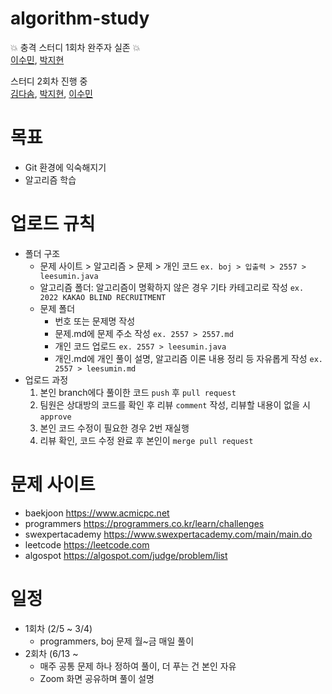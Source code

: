 # algorithm-study

:boom: 충격 스터디 1회차 완주자 실존 :boom:  
[이수민](https://github.com/leelee31), [박지현](https://github.com/jyhynn)

스터디 2회차 진행 중  
[김다솜](https://github.com/ttony-kim), [박지현](https://github.com/jyhynn), [이수민](https://github.com/leelee31)


# 목표

- Git 환경에 익숙해지기
- 알고리즘 학습


# 업로드 규칙

- 폴더 구조
  * 문제 사이트 > 알고리즘 > 문제 > 개인 코드 ```ex. boj > 입출력 > 2557 > leesumin.java```
  * 알고리즘 폴더: 알고리즘이 명확하지 않은 경우 기타 카테고리로 작성 ```ex. 2022 KAKAO BLIND RECRUITMENT```
  * 문제 폴더
    + 번호 또는 문제명 작성
    + 문제.md에 문제 주소 작성 ``` ex. 2557 > 2557.md ```
    + 개인 코드 업로드 ``` ex. 2557 > leesumin.java ```
    + 개인.md에 개인 풀이 설명, 알고리즘 이론 내용 정리 등 자유롭게 작성 ``` ex. 2557 > leesumin.md ```
- 업로드 과정
  1. 본인 branch에다 풀이한 코드 ```push``` 후 ```pull request```
  2. 팀원은 상대방의 코드를 확인 후 리뷰 ```comment``` 작성, 리뷰할 내용이 없을 시 ```approve ```
  3. 본인 코드 수정이 필요한 경우 2번 재실행
  4. 리뷰 확인, 코드 수정 완료 후 본인이 ```merge pull request```


# 문제 사이트
- baekjoon https://www.acmicpc.net
- programmers https://programmers.co.kr/learn/challenges
- swexpertacademy https://www.swexpertacademy.com/main/main.do
- leetcode https://leetcode.com
- algospot https://algospot.com/judge/problem/list

# 일정
- 1회차 (2/5 ~ 3/4)
  * programmers, boj 문제 월~금 매일 풀이
- 2회차 (6/13 ~
  * 매주 공통 문제 하나 정하여 풀이, 더 푸는 건 본인 자유
  * Zoom 화면 공유하며 풀이 설명
